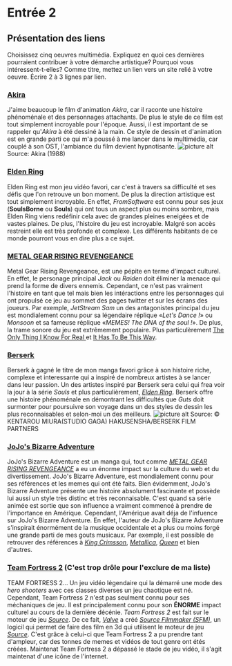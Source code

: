 # Entrée 2
## Présentation des liens
Choisissez cinq oeuvres multimédia. Expliquez en quoi ces dernières pourraient contribuer à votre démarche artistique? Pourquoi vous intéressent-t-elles? Comme titre, mettez un lien vers un site relié à votre oeuvre. Écrire 2 à 3 lignes par lien.


### [Akira](https://en.wikipedia.org/wiki/Akira_(1988_film))
J'aime beaucoup le film d'animation *Akira*, car il raconte une histoire phénoménale et des personnages attachants. De plus le style de ce film est tout simplement incroyable pour l'époque. Aussi, il est important de se rappeler qu'*Akira* à été dessiné à la main. Ce style de dessin et d'animation est en grande parti ce qui m'a poussé à me lancer dans le multimédia, car couplé à son OST, l'ambiance du film devient hypnotisante. ![picture alt](https://m.media-amazon.com/images/M/MV5BNTRkY2Y4NmYtMjBlZi00NmU2LWIxYjQtNDdmZGUwMWM5ZmMzXkEyXkFqcGdeQXVyNjUwNzk3NDc@._V1_.jpg) 
Source: Akira (1988)


### [Elden Ring](https://store.steampowered.com/app/1245620/ELDEN_RING/)
Elden Ring est mon jeu vidéo favori, car c'est à travers sa difficulté et ses défis que l'on retrouve un bon moment. De plus la direction artistique est tout simplement incroyable. En effet, *FromSoftware* est connu pour ses jeux (**SoulsBorne** ou **Souls**) qui ont tous un aspect plus ou moins sombre, mais Elden Ring viens redéfinir cela avec de grandes pleines eneigées et de vastes plaines. De plus, l'histoire du jeu est incroyable. Malgré son accès restreint elle est très profonde et complexe. Les différents habitants de ce monde pourront vous en dire plus a ce sujet.


### [METAL GEAR RISING REVENGEANCE](https://store.steampowered.com/app/235460/METAL_GEAR_RISING_REVENGEANCE/)
Metal Gear Rising Revengeance, est une pépite en terme d'impact culturel. En effet, le personage principal *Jack* ou *Raiden* doit éliminer la menace qui prend la forme de divers ennemis. Cependant, ce n'est pas vraiment l'histoire en tant que tel mais bien les intéractions entre les personnages qui ont propulsé ce jeu au sommet des pages twitter et sur les écrans des joueurs. Par exemple, *JetStream Sam* un des antagonistes principal du jeu est mondialement connu pour sa légendaire réplique «*Let's Dance !*» ou *Monsoon* et sa fameuse réplique «*MEMES! The DNA of the soul !*».
De plus, la trame sonore du jeu est extrêmement populaire. Plus particulèrement [The Only Thing I Know For Real ](https://www.youtube.com/watch?v=FhHeGZoWl0g) et [It Has To Be This Way](https://www.youtube.com/watch?v=ZYAPgPH9hsI).  



### [Berserk](https://fr.wikipedia.org/wiki/Berserk_(manga))
Berserk à gagné le titre de mon manga favori grâce à son histoire riche, complexe et interessante qui a inspiré de nombreux artistes à se lancer dans leur passion. Un des artistes inspiré par Berserk sera celui qui frea voir la jour à la série *Souls* et plus particulièrement, *[Elden Ring](https://store.steampowered.com/app/1245620/ELDEN_RING/)*. Berserk offre une histoire phénoménale en démontrant les difficultés que *Guts* doit surmonter pour poursuivre son voyage dans un des styles de dessin les plus reconnaisables et selon-moi un des meilleurs.
![picture alt](https://www.animeexplained.com/wp-content/uploads/2023/04/Berserk1-e1681225550701.jpeg) 
Source: © KENTAROU MIURA(STUDIO GAGA) HAKUSENSHA/BERSERK FILM PARTNERS


### [JoJo's Bizarre Adventure](https://fr.wikipedia.org/wiki/JoJo%27s_Bizarre_Adventure)
JoJo's Bizarre Adventure est un manga qui, tout comme [*METAL GEAR RISING REVENGEANCE*](https://store.steampowered.com/app/235460/METAL_GEAR_RISING_REVENGEANCE/) a eu un énorme impact sur la culture du web et du divertissement. JoJo's Bizarre Adventure, est mondialement connu pour ses références et les memes qui ont été faits. Bien évidemment, JoJo's Bizarre Adventure présente une histoire absolument fascinante et possède lui aussi un style très distinc et très reconnaisable. C'est quand sa série animée est sortie que son influence a vraiment commencé à prendre de l'importance en Amérique. Cependant, l'Amérique avait déja de l'infuence sur JoJo's Bizarre Adventure. En effet, l'auteur de JoJo's Bizarre Adventure s'inspirait énormément de la musique occidentale et a plus ou moins forgé une grande parti de mes gouts musicaux. Par exemple, il est possible de retrouver des références à [*King Crimsson*](https://fr.wikipedia.org/wiki/King_Crimson), [*Metallica*](https://fr.wikipedia.org/wiki/Metallica), [*Queen*](https://fr.wikipedia.org/wiki/Queen_(band)) et bien d'autres. 


### [Team Fortress 2](https://store.steampowered.com/app/440/Team_Fortress_2/) (C'est trop drôle pour l'exclure de ma liste)
TEAM FORTRESS 2... Un jeu vidéo légendaire qui la démarré une mode des *hero shooters* avec ces classes diverses un jeu chaotique est né. Cependant, Team Fortress 2 n'est pas seulment connu pour ses méchaniques de jeu. Il est principalement connu  pour son **ÉNORME** impact culturel au cours de la dernière décénie. *Team Fortress 2* est fait sur le moteur de jeu [*Source*](https://en.wikipedia.org/wiki/Source_(game_engine)).
De ce fait, [*Valve*](https://en.wikipedia.org/wiki/Valve_Corporation) a créé [*Source Filmmaker (SFM)*](https://fr.wikipedia.org/wiki/Source_Filmmaker), un logicil qui permet de faire des film en 3d qui utilisent le moteur de jeu [*Source*](https://en.wikipedia.org/wiki/Source_(game_engine)). C'est grâce à celui-ci que Team Fortress 2 a pu prendre tant d'ampleur, car des tonnes de memes et vidéos de tout genre ont étés créées. Maintenat Team Fortress 2 a dépassé le stade de jeu vidéo, il s'agit maintenat d'une icône de l'internet. 
